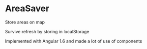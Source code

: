 # AreaSaver

Store areas on map

Survive refresh by storing in localStorage

Implemented with Angular 1.6 and made a lot of use of components
